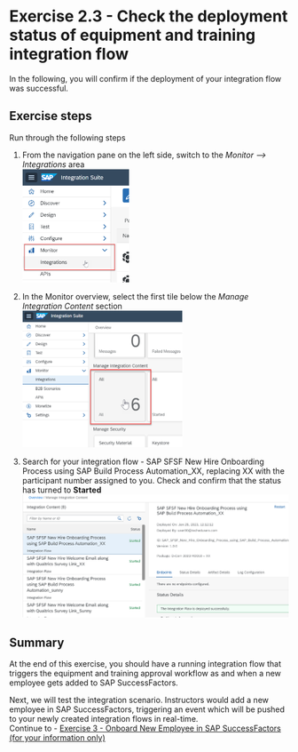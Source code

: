 # Exercise 2.3 - Check the deployment status of equipment and training integration flow

In the following, you will confirm if the deployment of your integration flow was successful.

## Exercise steps

Run through the following steps
1. From the navigation pane on the left side, switch to the *Monitor --> Integrations* area
<br><img src="/exercises/ex1/images/01-0015.png" width=40% height=40%>

2. In the Monitor overview, select the first tile below the *Manage Integration Content* section
<br><img src="/exercises/ex1/images/01-0016.png" width=60% height=60%>

3. Search for your integration flow - SAP SFSF New Hire Onboarding Process using SAP Build Process Automation_XX, replacing XX with the participant number assigned to you. Check and confirm that the status has turned to <b>Started</b>
<br>![Design menu](/exercises/ex2/images/02-0009.png)

## Summary

At the end of this exercise, you should have a running integration flow that triggers the equipment and training approval workflow as and when a new employee gets added to SAP SuccessFactors.

Next, we will test the integration scenario. Instructors would add a new employee in SAP SuccessFactors, triggering an event which will be pushed to your newly created integration flows in real-time.
<br>Continue to - [Exercise 3 - Onboard New Employee in SAP SuccessFactors (for your information only)](/exercises/ex3/README.md)
